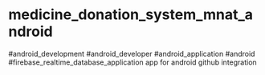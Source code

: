 # medicine_donation_system_mnat_android
#android_development
#android_developer
#android_application
#android
#firebase_realtime_database_application
app for android github integration
